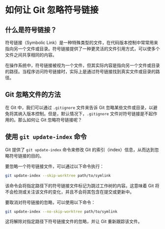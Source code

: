 # 如何让 Git 忽略符号链接

## 什么是符号链接？

符号链接（Symbolic Link）是一种特殊类型的文件，在代码版本控制中常常用来指向另一个文件或目录。符号链接提供了一种更灵活的文件引用方式，可以使多个文件之间共享相同的内容。

在操作系统中，符号链接被视为一个文件，但其实际内容是指向另一个文件或目录的路径。当程序访问符号链接时，实际上是通过符号链接找到真实文件或目录的路径。

## Git 忽略文件的方法

在 Git 中，我们可以通过 `.gitignore` 文件来告诉 Git 忽略某些文件或目录，以避免将其纳入版本控制。但是，默认情况下，`.gitignore` 文件对符号链接是不起作用的。那么如何让 Git 忽略符号链接呢？

## 使用 `git update-index` 命令

Git 提供了 `git update-index` 命令来修改 Git 的索引（index）信息，从而达到忽略符号链接的目的。

要忽略一个符号链接文件，可以通过以下命令执行：

```bash
git update-index --skip-worktree path/to/symlink
```

该命令会将指定路径下的符号链接文件标记为跳过工作树的内容。这意味着 Git 将不会检测或关注该文件的变化，并且不会将其包含在提交或更新中。

要取消对符号链接的忽略，可以使用以下命令：

```bash
git update-index --no-skip-worktree path/to/symlink
```

这将解除对指定路径下符号链接文件的忽略，并让 Git 重新跟踪该文件。